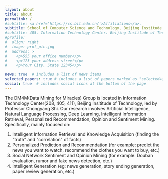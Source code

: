 ```yaml
---
layout: about
title: about
permalink: /
#subtitle: <a href='https://cs.bit.edu.cn/'>Affiliations</a>. 
subtitle: School of Computer Science and Technology, Beijing Institude of Technology.
#subtitle: 405. Information Technology Center. Beijing Institude of Technology. 
#profile:
#  align: right
#  image: prof_pic.jpg
#  address: >
#    <p>555 your office number</p>
#    <p>123 your address street</p>
#    <p>Your City, State 12345</p>

news: true  # includes a list of news items
selected_papers: true # includes a list of papers marked as "selected={true}"
social: true  # includes social icons at the bottom of the page
---
```

The DM4M(Data Mining for Miracles) Group is located in Information Technology Center(208, 405, 411), Beijing Insititude of Technology, led by Professor Chongyang Shi.
Our research involves Artificial Intelligence, Natural Language Processing, Deep Learning, Intelligent Information Retrieval, Personalized Recommendation, Opinion and Sentiment Mining. 
Specifically, mainly focused on: 
1. Intelligent Information Retrieval and Knowledge Acquisition (finding the "truth" and "correlation" of facts)
2. Personalized Prediction and Recommendation (for example: predict the news you want to watch, recommend the clothes you want to buy, etc.)
3. Social Network Sentiment and Opinion Mining (for example: Douban evaluation, rumor and fake news detection, etc.)
4. Intelligent Generation (eg: news generation, story ending generation, paper review generation, etc.)
